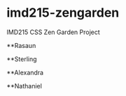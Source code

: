 imd215-zengarden
================

IMD215 CSS Zen Garden Project

**Rasaun

**Sterling

**Alexandra

**Nathaniel
